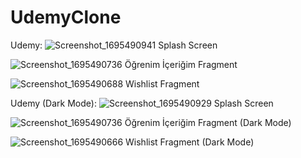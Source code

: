 # UdemyClone



Udemy:
![Screenshot_1695490941](https://github.com/crlyngnr/UdemyClone/assets/85193059/92b54528-3141-48c8-9bbb-d4238bffeb3d) 
Splash Screen

![Screenshot_1695490736](https://github.com/crlyngnr/UdemyClone/assets/85193059/97ced3d8-5f5e-456c-9a10-081420800e76)
Öğrenim İçeriğim Fragment

![Screenshot_1695490688](https://github.com/crlyngnr/UdemyClone/assets/85193059/2f374074-0e7d-4bb3-ac52-e1fead642e2f)
Wishlist Fragment

Udemy (Dark Mode):
![Screenshot_1695490929](https://github.com/crlyngnr/UdemyClone/assets/85193059/bc57ea81-aef7-4b5a-9b83-2811bebf15e3)
Splash Screen

![Screenshot_1695490736](https://github.com/crlyngnr/UdemyClone/assets/85193059/97ced3d8-5f5e-456c-9a10-081420800e76)
Öğrenim İçeriğim Fragment (Dark Mode)

![Screenshot_1695490666](https://github.com/crlyngnr/UdemyClone/assets/85193059/79d2876d-04c5-48a7-9da9-540e5733858f)
Wishlist Fragment (Dark Mode)
